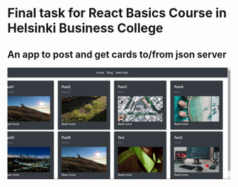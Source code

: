 # Final task for React Basics Course in Helsinki Business College

## An app to post and get cards to/from json server

![Image description](./public/task9.png)
